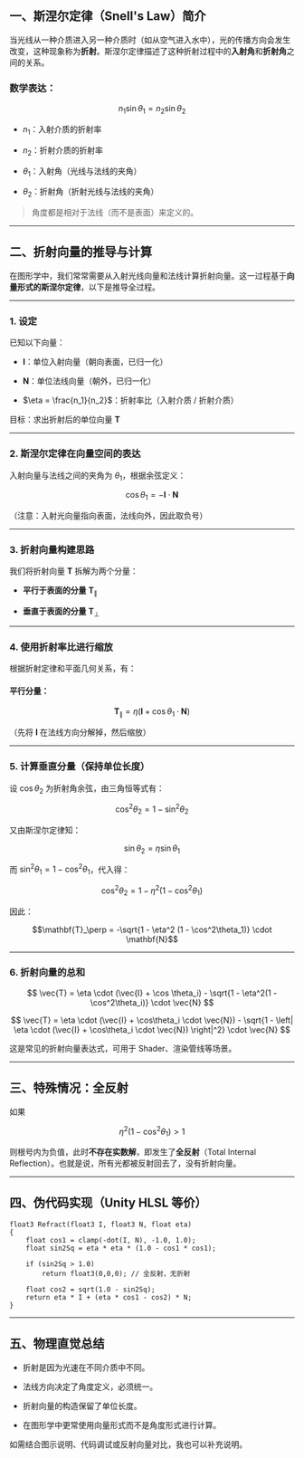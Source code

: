 
一、斯涅尔定律（Snell's Law）简介
----------------------

当光线从一种介质进入另一种介质时（如从空气进入水中），光的传播方向会发生改变，这种现象称为**折射**。斯涅尔定律描述了这种折射过程中的**入射角**和**折射角**之间的关系。

### 数学表达：

$$n_1 \sin\theta_1 = n_2 \sin\theta_2$$

* $n_1$：入射介质的折射率
    
* $n_2$：折射介质的折射率
    
* $\theta_1$：入射角（光线与法线的夹角）
    
* $\theta_2$：折射角（折射光线与法线的夹角）
    

> 角度都是相对于法线（而不是表面）来定义的。

* * *

二、折射向量的推导与计算
------------

在图形学中，我们常常需要从入射光线向量和法线计算折射向量。这一过程基于**向量形式的斯涅尔定律**，以下是推导全过程。

* * *

### 1. 设定

已知以下向量：

* $\mathbf{I}$：单位入射向量（朝向表面，已归一化）
    
* $\mathbf{N}$：单位法线向量（朝外，已归一化）
    
* $\eta = \frac{n_1}{n_2}$：折射率比（入射介质 / 折射介质）
    

目标：求出折射后的单位向量 $\mathbf{T}$

* * *

### 2. 斯涅尔定律在向量空间的表达

入射向量与法线之间的夹角为 $\theta_1$，根据余弦定义：

$$\cos\theta_1 = -\mathbf{I} \cdot \mathbf{N}$$

（注意：入射光向量指向表面，法线向外，因此取负号）

* * *

### 3. 折射向量构建思路

我们将折射向量 $\mathbf{T}$ 拆解为两个分量：

* **平行于表面的分量** $\mathbf{T}_\parallel$
    
* **垂直于表面的分量** $\mathbf{T}_\perp$
    

* * *

### 4. 使用折射率比进行缩放

根据折射定律和平面几何关系，有：

#### 平行分量：

$$\mathbf{T}_\parallel = \eta(\mathbf{I} + \cos\theta_1 \cdot \mathbf{N})$$

（先将 $\mathbf{I}$ 在法线方向分解掉，然后缩放）

* * *

### 5. 计算垂直分量（保持单位长度）

设 $\cos\theta_2$ 为折射角余弦，由三角恒等式有：

$$\cos^2\theta_2 = 1 - \sin^2\theta_2$$

又由斯涅尔定律知：

$$\sin\theta_2 = \eta \sin\theta_1$$

而 $\sin^2\theta_1 = 1 - \cos^2\theta_1$，代入得：

$$\cos^2\theta_2 = 1 - \eta^2 (1 - \cos^2\theta_1)$$

因此：

$$\mathbf{T}_\perp = -\sqrt{1 - \eta^2 (1 - \cos^2\theta_1)} \cdot \mathbf{N}$$

* * *

### 6. 折射向量的总和

$$ 
\vec{T} = \eta \cdot (\vec{I} + \cos \theta_i) - \sqrt{1 - \eta^2(1 - \cos^2\theta_i)} \cdot \vec{N}
$$

$$
\vec{T} = \eta \cdot (\vec{I} + \cos\theta_i \cdot \vec{N}) - \sqrt{1 - \left| \eta \cdot (\vec{I} + \cos\theta_i \cdot \vec{N}) \right|^2} \cdot \vec{N}
$$

这是常见的折射向量表达式，可用于 Shader、渲染管线等场景。

* * *

三、特殊情况：全反射
----------

如果

$$\eta^2 (1 - \cos^2\theta_1) > 1$$

则根号内为负值，此时**不存在实数解**，即发生了**全反射**（Total Internal Reflection）。也就是说，所有光都被反射回去了，没有折射向量。

* * *

四、伪代码实现（Unity HLSL 等价）
----------------------

```hlsl
float3 Refract(float3 I, float3 N, float eta)
{
    float cos1 = clamp(-dot(I, N), -1.0, 1.0);
    float sin2Sq = eta * eta * (1.0 - cos1 * cos1);

    if (sin2Sq > 1.0)
        return float3(0,0,0); // 全反射，无折射

    float cos2 = sqrt(1.0 - sin2Sq);
    return eta * I + (eta * cos1 - cos2) * N;
}
```

* * *

五、物理直觉总结
--------

* 折射是因为光速在不同介质中不同。
    
* 法线方向决定了角度定义，必须统一。
    
* 折射向量的构造保留了单位长度。
    
* 在图形学中更常使用向量形式而不是角度形式进行计算。
    

如需结合图示说明、代码调试或反射向量对比，我也可以补充说明。
